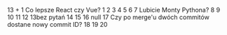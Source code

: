13 + 1  Co lepsze React czy Vue?
1
2
3
4
5
6
7 Lubicie Monty Pythona?
8
9
10
11
12
 13bez pytań
14
15
16 null
17 Czy po merge'u dwóch commitów dostane nowy commit ID?
18
19
20

